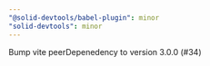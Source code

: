 ```yaml
---
"@solid-devtools/babel-plugin": minor
"solid-devtools": minor
---
```


Bump vite peerDepenedency to version 3.0.0 (#34)
